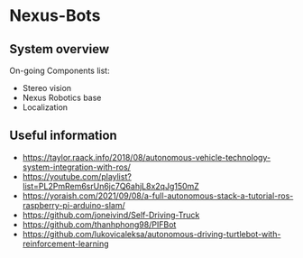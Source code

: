 # Nexus-Bots

## System overview

On-going Components list:
- Stereo vision
- Nexus Robotics base
- Localization

## Useful information
- https://taylor.raack.info/2018/08/autonomous-vehicle-technology-system-integration-with-ros/
- https://youtube.com/playlist?list=PL2PmRem6srUn6jc7Q6ahjL8x2qJg150mZ
- https://yoraish.com/2021/09/08/a-full-autonomous-stack-a-tutorial-ros-raspberry-pi-arduino-slam/
- https://github.com/joneivind/Self-Driving-Truck
- https://github.com/thanhphong98/PIFBot
- https://github.com/lukovicaleksa/autonomous-driving-turtlebot-with-reinforcement-learning
